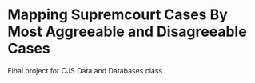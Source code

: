 # Mapping Supremcourt Cases By Most Aggreeable and Disagreeable Cases 

Final project for CJS Data and Databases class
